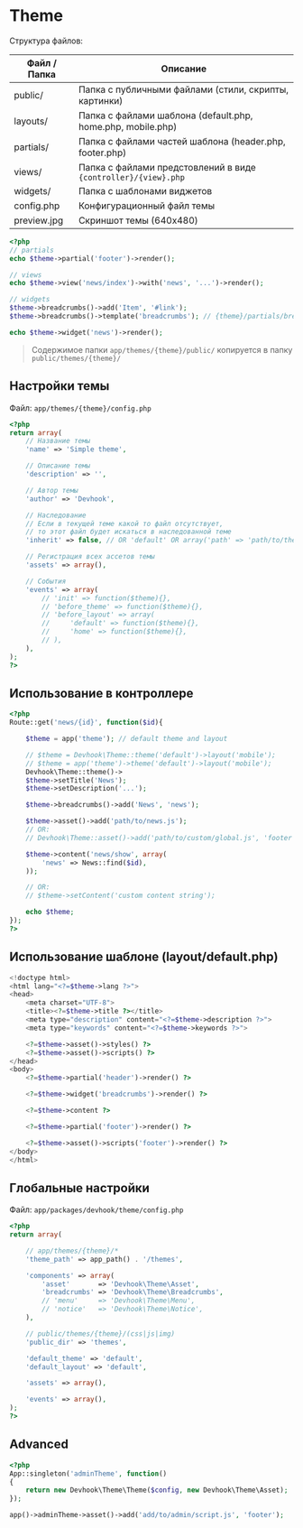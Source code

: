 # Theme

Структура файлов:

| Файл / Папка  | Описание                                                       |
| ------------- | -------------------------------------------------------------- |
| public/       | Папка с публичными файлами (стили, скрипты, картинки)          |
| layouts/      | Папка с файлами шаблона (default.php, home.php, mobile.php)    |
| partials/     | Папка с файлами частей шаблона (header.php, footer.php)        |
| views/        | Папка с файлами предстовлений в виде `{controller}/{view}.php` |
| widgets/      | Папка с шаблонами виджетов                                     |
| config.php    | Конфигурационный файл темы                                     |
| preview.jpg   | Скриншот темы (640x480)                                        |

```php
<?php
// partials
echo $theme->partial('footer')->render();

// views
echo $theme->view('news/index')->with('news', '...')->render();

// widgets
$theme->breadcrumbs()->add('Item', '#link');
$theme->breadcrumbs()->template('breadcrumbs'); // {theme}/partials/breadcrumbs

echo $theme->widget('news')->render();
```

> Содержимое папки `app/themes/{theme}/public/` копируется в папку `public/themes/{theme}/`


## Настройки темы

Файл: `app/themes/{theme}/config.php`

```php
<?php
return array(
    // Название темы
    'name' => 'Simple theme',

    // Описание темы
    'description' => '',

    // Автор темы
    'author' => 'Devhook',

    // Наследование
    // Если в текущей теме какой то файл отсутствует,
    // то этот файл будет искаться в наследованной теме
    'inherit' => false, // OR 'default' OR array('path' => 'path/to/theme/root')

    // Регистрация всех ассетов темы
    'assets' => array(),

    // События
    'events' => array(
        // 'init' => function($theme){},
        // 'before_theme' => function($theme){},
        // 'before_layout' => array(
        //     'default' => function($theme){},
        //     'home' => function($theme){},
        // ),
    ),
);
?>
```

## Использование в контроллере

```php
<?php
Route::get('news/{id}', function($id){

    $theme = app('theme'); // default theme and layout

    // $theme = Devhook\Theme::theme('default')->layout('mobile');
    // $theme = app('theme')->theme('default')->layout('mobile');
    Devhook\Theme::theme()->
    $theme->setTitle('News');
    $theme->setDescription('...');

    $theme->breadcrumbs()->add('News', 'news');

    $theme->asset()->add('path/to/news.js');
    // OR:
    // Devhook\Theme::asset()->add('path/to/custom/global.js', 'footer');

    $theme->content('news/show', array(
        'news' => News::find($id),
    ));

    // OR:
    // $theme->setContent('custom content string');

    echo $theme;
});
?>
```

## Использование шаблоне (layout/default.php)

```php
<!doctype html>
<html lang="<?=$theme->lang ?>">
<head>
    <meta charset="UTF-8">
    <title><?=$theme->title ?></title>
    <meta type="description" content="<?=$theme->description ?>">
    <meta type="keywords" content="<?=$theme->keywords ?>">

    <?=$theme->asset()->styles() ?>
    <?=$theme->asset()->scripts() ?>
</head>
<body>
    <?=$theme->partial('header')->render() ?>

    <?=$theme->widget('breadcrumbs')->render() ?>

    <?=$theme->content ?>

    <?=$theme->partial('footer')->render() ?>

    <?=$theme->asset()->scripts('footer')->render() ?>
</body>
</html>
```



## Глобальные настройки

Файл: `app/packages/devhook/theme/config.php`

```php
<?php
return array(

    // app/themes/{theme}/*
    'theme_path' => app_path() . '/themes',

    'components' => array(
        'asset'       => 'Devhook\Theme\Asset',
        'breadcrumbs' => 'Devhook\Theme\Breadcrumbs',
        // 'menu'     => 'Devhook\Theme\Menu',
        // 'notice'   => 'Devhook\Theme\Notice',
    ),

    // public/themes/{theme}/(css|js|img)
    'public_dir' => 'themes',

    'default_theme' => 'default',
    'default_layout' => 'default',

    'assets' => array(),

    'events' => array(),
);
?>
```


## Advanced

```php
<?php
App::singleton('adminTheme', function()
{
    return new Devhook\Theme\Theme($config, new Devhook\Theme\Asset);
});

app()->adminTheme->asset()->add('add/to/admin/script.js', 'footer');
```